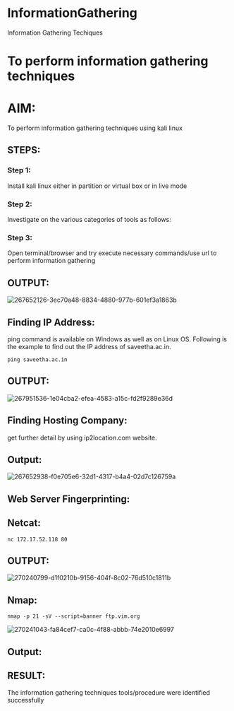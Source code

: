 # InformationGathering
Information Gathering Techiques

# To perform information gathering techniques

# AIM:

To perform information gathering techniques using kali linux 

## STEPS:

### Step 1:

Install kali linux either in partition or virtual box or in live mode

### Step 2:

Investigate on the various categories of tools as follows:

### Step 3:
Open terminal/browser and try execute necessary commands/use url to perform information gathering


## OUTPUT:
![267652126-3ec70a48-8834-4880-977b-601ef3a1863b](https://github.com/VENKY270304/InformationGathering/assets/124234106/9935ef6e-560d-485b-ad99-c21e2398a91b)
## Finding IP Address:
ping command is available on Windows as well as on Linux OS. Following is the example to find out the IP address of saveetha.ac.in.
```
ping saveetha.ac.in
```
## OUTPUT:
![267951536-1e04cba2-efea-4583-a15c-fd2f9289e36d](https://github.com/VENKY270304/InformationGathering/assets/124234106/f871987d-f5ee-4c3e-a83d-802526b3204b)
## Finding Hosting Company:
get further detail by using ip2location.com website.
## Output:
![267652938-f0e705e6-32d1-4317-b4a4-02d7c126759a](https://github.com/VENKY270304/InformationGathering/assets/124234106/7a3c205a-99cd-434d-8b4e-5029b7c26be5)

## Web Server Fingerprinting:
## Netcat:
```
nc 172.17.52.118 80
```
## OUTPUT:
![270240799-d1f0210b-9156-404f-8c02-76d510c1811b](https://github.com/VENKY270304/InformationGathering/assets/124234106/9896876c-8dfc-470c-b5f5-6c4beb563c4b)

## Nmap:
```
nmap -p 21 -sV --script=banner ftp.vim.org
```
![270241043-fa84cef7-ca0c-4f88-abbb-74e2010e6997](https://github.com/VENKY270304/InformationGathering/assets/124234106/4feebb0e-9a12-4c4f-b25b-1f13d5b6ffe1)

## Output:
## RESULT:
The information gathering techniques tools/procedure were  identified successfully
